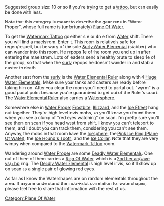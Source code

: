 Suggested group size: 10 or so if you're trying to get a
[tattoo](Watermark_Tattoo "wikilink"), but can easily be done with less.

Note that this category is meant to describe the gear runs in "Water
Proper", whose full name is (unfortunately) [Plane Of
Water](:Category:Plane_Of_Water "wikilink").

To get the [Watermark Tattoo](Watermark_Tattoo "wikilink") go either s e
or 4n e from [Water](:Category:Water "wikilink") shift. There you will
find a maelstrom. Enter it. This room is relatively safe for
regen/respell, but be wary of the sole [Surly Water
Elemental](Surly_Water_Elemental "wikilink") (stabber) who can wander
into this room. He repops 1e of the room you end up in after entering
the maelstrom. Lots of leaders send a healthy brute to sleep 1e of the
group, so that when the [surly](Surly_Water_Elemental "wikilink") repops
he doesn't wander in and stab a caster to death.

Another east from the [surly](Surly_Water_Elemental "wikilink") is the
[Water Elemental Ruler](Water_Elemental_Ruler "wikilink") along with 4
[Huge Water Elementals](Huge_Water_Elemental "wikilink"). Make sure your
tanks and casters are ready before taking him on. After you clear the
room you'll need to portal out. "wyrm" is a good portal point because
you're guaranteed to get out of the Ruler's court. The [Water Elemental
Ruler](Water_Elemental_Ruler "wikilink") also carries a
[Watersphere](Watersphere "wikilink").

Somewhere else in [Water Proper](:Category:Plane_Of_Water "wikilink")
[Frostbite](Frostbite "wikilink"), [Blizzard](Blizzard "wikilink"), and
the [Ice Efreet](Ice_Efreet "wikilink") hang out together. They're high
level invis mobs, so you'll know you found them when you see a clump of
"red eyes watching" on scan. I'm pretty sure you'll see them on scan if
you head west from shift. I know you can't teleport to them, and I doubt
you can track them, considering you can't see them. Anyway, the mobs in
that room have the [Icesphere](Icesphere "wikilink"), the [Pink Ice Ring
(Plane Of Water)](Pink_Ice_Ring_(Plane_Of_Water) "wikilink"), the [Ice
Hound's Tooth](Ice_Hound's_Tooth "wikilink"), and the [Ice
Collar](Ice_Collar "wikilink"). Note that they are very wimpy when
compared to the [Watermark Tattoo](Watermark_Tattoo "wikilink") room.

Wandering around [Water Proper](:Category:Plane_Of_Water "wikilink") are
some [Deadly Water Elementals](Deadly_Water_Elemental "wikilink"). One
out of three of them carries a [Ring Of
Water](Ring_Of_Water "wikilink"), which is a [2nd tier
ac](:Category:Lord_Second_Tier_Tank_Gear "wikilink")/[save
vs](:Category:Lord_Save_Vs_Spell_Gear "wikilink")/[+hp](:Category:Lord_HP_Gear "wikilink")
ring. The [Deadly Water Elemental](Deadly_Water_Elemental "wikilink") is
high level invis, so it'll show up on scan as a single pair of glowing
red eyes.

As far as I know the Watershapes are on random elementals throughout the
area. If anyone understand the mob-\>slot correlation for watershapes,
please feel free to share that information with the rest of us.

[Category:Plane Of Water](Category:Plane_Of_Water "wikilink")
